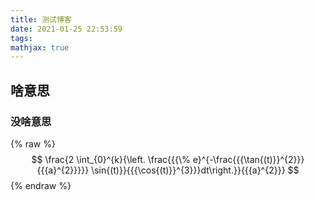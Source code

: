 ```yaml
---
title: 测试博客
date: 2021-01-25 22:53:59
tags:
mathjax: true
---
```


## 啥意思 ##
### 没啥意思 ###



{% raw %}
$$
\frac{2 \int_{0}^{k}{\left. \frac{{{\% e}^{-\frac{{{\tan{(t)}}^{2}}}{{{a}^{2}}}}} \sin{(t)}}{{{\cos{(t)}}^{3}}}dt\right.}}{{{a}^{2}}}
$$
{% endraw %}





